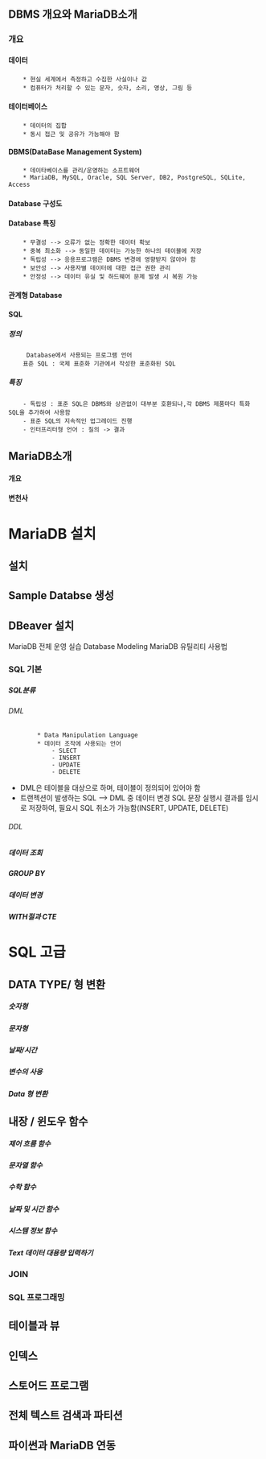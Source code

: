 
## DBMS 개요와 MariaDB소개
### 개요
####    데이터
		* 현실 세계에서 측정하고 수집한 사실이나 값
		* 컴퓨터가 처리할 수 있는 문자, 숫자, 소리, 영상, 그림 등
####    테이터베이스
		* 데이터의 집합
		* 동시 접근 및 공유가 가능해야 함
####     DBMS(DataBase Management System)
		* 데이타베이스를 관리/운영하는 소프트웨어
		* MariaDB, MySQL, Oracle, SQL Server, DB2, PostgreSQL, SQLite, Access
####     Database 구성도
####     Database 특징
		* 무결성 --> 오류가 없는 정확한 데이터 확보
		* 중복 최소화 --> 동일한 데이터는 가능한 하나의 테이블에 저장
		* 독립성 --> 응용프로그램은 DBMS 변경에 영향받지 않아야 함
		* 보안성 --> 사용자별 데이터에 대한 접근 권한 관리
		* 안정성 --> 데이터 유실 및 하드웨어 문제 발생 시 복원 가능
####     관계형 Database
####    SQL
#####      정의
		 Database에서 사용되는 프로그램 언어
		표준 SQL : 국제 표준화 기관에서 작성한 표준화된 SQL
#####      특징
		- 독립성 : 표준 SQL은 DBMS와 상관없이 대부분 호환되나,각 DBMS 제품마다 특화 SQL을 추가하여 사용함
		- 표준 SQL의 지속적인 업그레이드 진행
		- 인터프리터형 언어 : 질의 -> 결과
## MariaDB소개
####    개요
####    변천사
# MariaDB 설치
## 설치
## Sample Databse 생성
## DBeaver 설치
MariaDB 전체 운영 실습
Database Modeling
MariaDB 유틸리티 사용법
### SQL 기본
#####     SQL분류
######       DML
			* Data Manipulation Language
			* 데이터 조작에 사용되는 언어
				- SLECT
				- INSERT
				- UPDATE
				- DELETE
* DML은 테이블을 대상으로 하며, 테이블이 정의되어 있어야 함
* 트랜젝션이 발생하는 SQL
--> DML 중 데이터 변경 SQL 문장 실행시 결과를 임시로 저장하여, 필요시 SQL 취소가 가능함(INSERT, UPDATE, DELETE)
######       DDL
#####     데이터 조회
#####      GROUP BY
#####      데이터 변경
#####      WITH절과 CTE
# SQL 고급
## DATA TYPE/ 형 변환
#####      숫자형
#####      문자형
#####      날짜/시간
#####      변수의 사용
#####      Data 형 변환
## 내장 / 윈도우 함수
#####      제어 흐름 함수
#####      문자열 함수
#####      수학 함수
#####      날짜 및 시간 함수
#####      시스템 정보 함수
#####      Text 데이터 대용량 입력하기
### JOIN
### SQL 프로그래밍
## 테이블과 뷰
## 인덱스
## 스토어드 프로그램
## 전체 텍스트 검색과 파티션
## 파이썬과 MariaDB 연동


